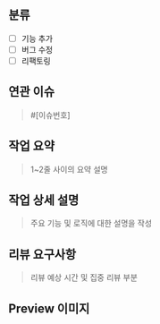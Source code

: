 ## 분류
- [ ] 기능 추가
- [ ] 버그 수정
- [ ] 리팩토링

## 연관 이슈
> #[이슈번호]

## 작업 요약
> 1~2줄 사이의 요약 설명

## 작업 상세 설명
> 주요 기능 및 로직에 대한 설명을 작성

## 리뷰 요구사항
> 리뷰 예상 시간 및 집중 리뷰 부분

## Preview 이미지
